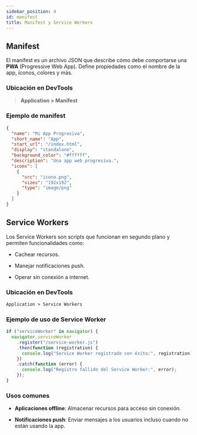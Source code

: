 ```yaml
---
sidebar_position: 4
id: manifest
title: Manifest y Service Workers
---
```


## Manifest

El manifest es un archivo JSON que describe cómo debe comportarse una **PWA** (Progressive Web App). Define propiedades como el nombre de la app, íconos, colores y más.

### Ubicación en DevTools

> **Application > Manifest**

### Ejemplo de manifest

```json
{
  "name": "Mi App Progresiva",
  "short_name": "App",
  "start_url": "/index.html",
  "display": "standalone",
  "background_color": "#ffffff",
  "description": "Una app web progresiva.",
  "icons": [
    {
      "src": "icono.png",
      "sizes": "192x192",
      "type": "image/png"
    }
  ]
}
```

## Service Workers

Los Service Workers son scripts que funcionan en segundo plano y permiten funcionalidades como:

- Cachear recursos.

- Manejar notificaciones push.

- Operar sin conexión a internet.

### Ubicación en DevTools

```markdown
Application > Service Workers
```

### Ejemplo de uso de Service Worker

```javascript
if ("serviceWorker" in navigator) {
  navigator.serviceWorker
    .register("/service-worker.js")
    .then(function (registration) {
      console.log("Service Worker registrado con éxito:", registration);
    })
    .catch(function (error) {
      console.log("Registro fallido del Service Worker:", error);
    });
}
```

### Usos comunes

- **Aplicaciones offline**: Almacenar recursos para acceso sin conexión.

- **Notificaciones push**: Enviar mensajes a los usuarios incluso cuando no están usando la app.
